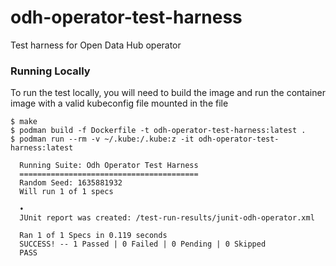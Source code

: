 # odh-operator-test-harness
Test harness for Open Data Hub operator

### Running Locally
To run the test locally, you will need to build the image and run the container image with a valid kubeconfig file mounted in the file

```
$ make
$ podman build -f Dockerfile -t odh-operator-test-harness:latest .
$ podman run --rm -v ~/.kube:/.kube:z -it odh-operator-test-harness:latest

  Running Suite: Odh Operator Test Harness
  ========================================
  Random Seed: 1635881932
  Will run 1 of 1 specs

  •
  JUnit report was created: /test-run-results/junit-odh-operator.xml

  Ran 1 of 1 Specs in 0.119 seconds
  SUCCESS! -- 1 Passed | 0 Failed | 0 Pending | 0 Skipped
  PASS
```
